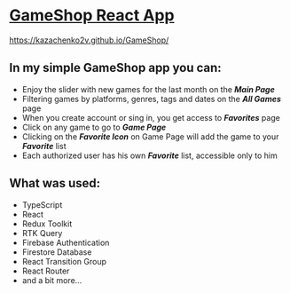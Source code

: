
# [GameShop React App](https://kazachenko2v.github.io/GameShop/)
https://kazachenko2v.github.io/GameShop/


## In my simple GameShop app you can: 

* Enjoy the slider with new games for the last month on the ***Main Page***
* Filtering games by platforms, genres, tags and dates on the ***All Games*** page
* When you create account or sing in, you get access to ***Favorites*** page
* Click on any game to go to ***Game Page***
* Сlicking on the ***Favorite Icon*** on Game Page will add the game to your ***Favorite*** list
* Each authorized user has his own ***Favorite*** list, accessible only to him


## What was used:

* TypeScript
* React
* Redux Toolkit
* RTK Query
* Firebase Authentication
* Firestore Database
* React Transition Group
* React Router
* and a bit more...

